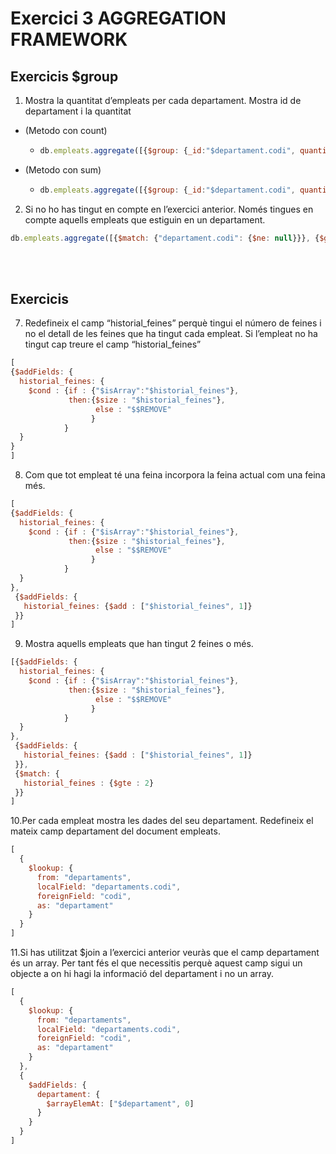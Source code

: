 # Exercici 3 AGGREGATION FRAMEWORK

 ## Exercicis $group

1. Mostra la quantitat d’empleats per cada departament. Mostra id de departament i la
quantitat
- (Metodo con count)
  - ```js
    db.empleats.aggregate([{$group: {_id:"$departament.codi", quantitat: {$count:{}}}}])
    ```
- (Metodo con sum)
  - ```js
    db.empleats.aggregate([{$group: {_id:"$departament.codi", quantitat: {$sum: 1}}}])
    ```
2. Si no ho has tingut en compte en l’exercici anterior. Només tingues en compte
aquells empleats que estiguin en un departament.
```js
db.empleats.aggregate([{$match: {"departament.codi": {$ne: null}}}, {$group: {_id:"departament.codi", quantitat: {$count:{}}}}])
```
<br><br>
 ## Exercicis

7. Redefineix el camp “historial_feines” perquè tingui el número de feines i no el detall
de les feines que ha tingut cada empleat. Si l’empleat no ha tingut cap treure el
camp “historial_feines”
```js
[
{$addFields: {
  historial_feines: {
    $cond : {if : {"$isArray":"$historial_feines"}, 
             then:{$size : "$historial_feines"}, 
                   else : "$$REMOVE"
                  }
            }
  }
}
]
```

8. Com que tot empleat té una feina incorpora la feina actual com una feina més.
```js
[
{$addFields: {
  historial_feines: {
    $cond : {if : {"$isArray":"$historial_feines"}, 
             then:{$size : "$historial_feines"}, 
                   else : "$$REMOVE"
                  }
            }
  }
},
 {$addFields: {
   historial_feines: {$add : ["$historial_feines", 1]}
 }}
]
```

9. Mostra aquells empleats que han tingut 2 feines o més.
```js
[{$addFields: {
  historial_feines: {
    $cond : {if : {"$isArray":"$historial_feines"}, 
             then:{$size : "$historial_feines"}, 
                   else : "$$REMOVE"
                  }
            }
  }
},
 {$addFields: {
   historial_feines: {$add : ["$historial_feines", 1]}
 }},
 {$match: {
   historial_feines : {$gte : 2}
 }}
]
```

10.Per cada empleat mostra les dades del seu departament. Redefineix el mateix
camp departament del document empleats.
```js
[
  {
    $lookup: {
      from: "departaments",
      localField: "departaments.codi",
      foreignField: "codi",
      as: "departament"
    }
  }
]
```

11.Si has utilitzat $join a l’exercici anterior veuràs que el camp departament és un
array. Per tant fés el que necessitis perquè aquest camp sigui un objecte a on hi
hagi la informació del departament i no un array.
```js
[
  {
    $lookup: {
      from: "departaments",
      localField: "departaments.codi",
      foreignField: "codi",
      as: "departament"
    }
  },
  {
    $addFields: {
      departament: {
        $arrayElemAt: ["$departament", 0]
      }
    }
  }
]
```
